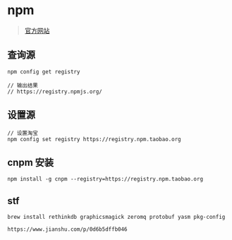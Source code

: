 
# npm 

> [官方网站](https://www.npmjs.com/)

## 查询源

```
npm config get registry

// 输出结果
// https://registry.npmjs.org/
```

## 设置源

```
// 设置淘宝
npm config set registry https://registry.npm.taobao.org
```

## cnpm 安装

```
npm install -g cnpm --registry=https://registry.npm.taobao.org
```


## stf
```
brew install rethinkdb graphicsmagick zeromq protobuf yasm pkg-config

https://www.jianshu.com/p/0d6b5dffb046
```
